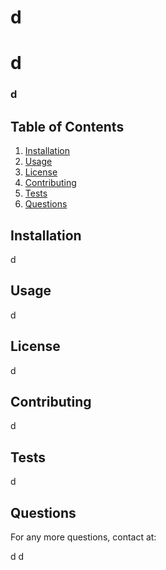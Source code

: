 # d
  # d
  ### d
  
  ## Table of Contents
  
  1. [Installation](#installation)
  2. [Usage](#usage)
  3. [License](#license)
  4. [Contributing](#contributing)
  5. [Tests](#tests)
  6. [Questions](#questions)
  
  ## Installation
  
  d
  
  ## Usage
  
  d
  
  ## License
  
  d
  
  ## Contributing
  
  d
  
  ## Tests
  
  d
  
  ## Questions
  
  For any more questions, contact at: 
  
  d
  d
